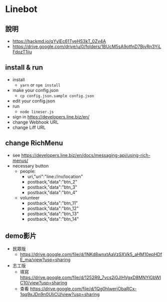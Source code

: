 # Linebot
## 說明
- https://hackmd.io/qYylEc61TyeHS3kT_0Zv4A
- https://drive.google.com/drive/u/0/folders/1BUcM5sA9otfnD7BjvRn3YjLFdozT1iiu

## install & run
  * install
    * `yarn` or `npm install`
  * make your config.json
    * `cp config.json.sample config.json`
  * edit your config.json
  * run 
    * `node lineser.js`
  * sign in https://developers.line.biz/en/
  * change Webhook URL
  * change Liff URL

## change RichMenu
  * see https://developers.line.biz/en/docs/messaging-api/using-rich-menus/
  * necessary button
    * people:
      * uri,"uri":"line://nv/location"
      * postback,"data":"btn_2"
      * postback,"data":"btn_3"
      * postback,"data":"btn_4"
    * volunteer
      * postback,"data":"btn_11"
      * postback,"data":"btn_12"
      * postback,"data":"btn_13"  
      * postback,"data":"btn_14"
      
## demo影片
  * 民眾版
    * https://drive.google.com/file/d/1NKd8wnxtAaVzSXVk5_aHM10epHDfE_ma/view?usp=sharing
  * 志工版
    * 填寫 https://drive.google.com/file/d/1252R9_7vcs2i0JlHVgxD8MNYlGbWIC10/view?usp=sharing
    * 查看 https://drive.google.com/file/d/1Qg0hlwerjObaRCx-1qq9xJDn9n0UIiCU/view?usp=sharing
    
